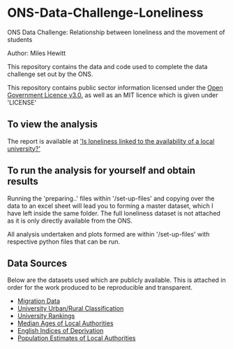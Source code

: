 # ONS-Data-Challenge-Loneliness
ONS Data Challenge: Relationship between loneliness and the movement of students

Author:
Miles Hewitt

This repository contains the data and code used to complete the data challenge set out by the ONS.

This repository contains public sector information licensed under the [Open Government Licence v3.0.](http://www.nationalarchives.gov.uk/doc/open-government-licence/version/3/) as well as an MIT licence which is given under 'LICENSE'

## To view the analysis
The report is available at ['Is loneliness linked to the availability of a local university?'](https://www.mileshewitt.com/projects/lonelinessuniversity)

## To run the analysis for yourself and obtain results
Running the 'preparing..' files within '/set-up-files' and copying over the data to an excel sheet will lead you to forming a master dataset, which I have left inside the same folder. The full loneliness dataset is not attached as it is only directly available from the ONS.

All analysis undertaken and plots formed are within '/set-up-files' with respective python files that can be run.

## Data Sources
Below are the datasets used which are publicly available. This is attached in order for the work produced to be reproducible and transparent.

* [Migration Data](https://www.ons.gov.uk/peoplepopulationandcommunity/populationandmigration/migrationwithintheuk/datasets/internalmigrationmovesbylocalauthoritiesandregionsinenglandandwalesby5yearagegroupandsex)
* [University Urban/Rural Classification](https://get-information-schools.service.gov.uk/Establishments/Search?tok=8ThuOg8I&startIndex=50&Count=134)
* [University Rankings](https://www.thecompleteuniversityguide.co.uk/league-tables/rankings)
* [Median Ages of Local Authorities](https://www.ons.gov.uk/peoplepopulationandcommunity/populationandmigration/populationestimates/adhocs/006346medianageforlocalauthoritiesintheukmid2015)
* [English Indices of Deprivation](https://www.gov.uk/government/statistics/english-indices-of-deprivation-2015)
* [Population Estimates of Local Authorities](https://www.ons.gov.uk/peoplepopulationandcommunity/populationandmigration/populationestimates/datasets/populationestimatesforukenglandandwalesscotlandandnorthernireland)
